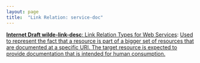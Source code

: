 ```yaml
---
layout: page
title:  "Link Relation: service-doc"
---
```


[**Internet Draft wilde-link-desc**: Link Relation Types for Web Services](/specs/IETF/I-D/wilde-link-desc "Many resources provided on the Web are part of a sets of resources that are provided in a context that is defined and managed by one particular service provider. Often, these sets of resources are referred to as &#34;Web Services&#34; or &#34;Web APIs&#34;. This specification defines two link relations that allow to represent relationships from those resources to ones that provide documentation or descriptions of the Web services. The difference between these concepts is that documentation is primarily intended for human consumers, whereas descriptions are primarily intended for automated consumers."): [Used to represent the fact that a resource is part of a bigger set of resources that are documented at a specific URI. The target resource is expected to provide documentation that is intended for human consumption.](http://tools.ietf.org/html/draft-wilde-service-link-rel#section-4.1)

